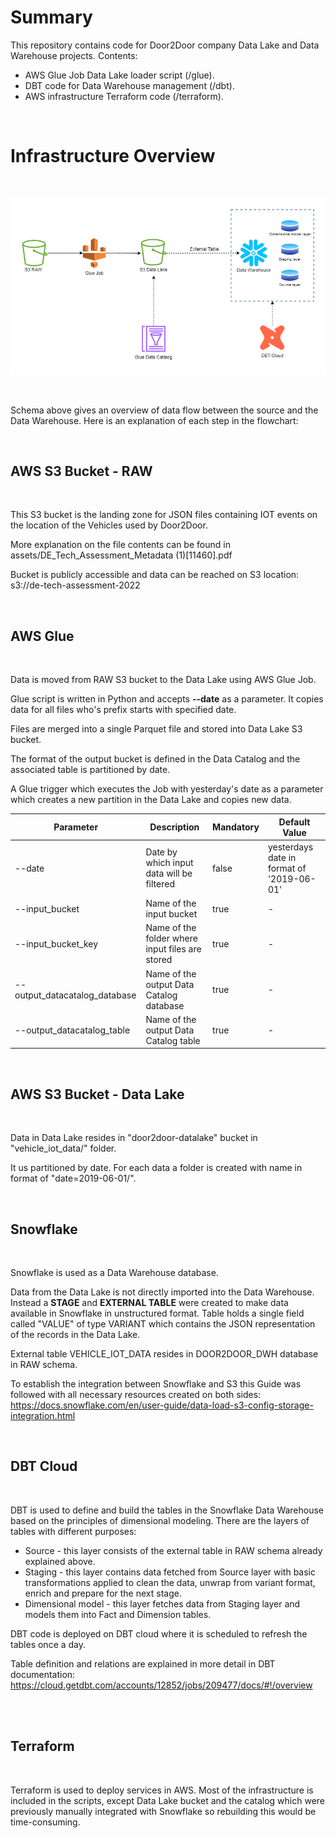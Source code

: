 # Summary

This repository contains code for Door2Door company Data Lake and Data Warehouse projects.
Contents:
- AWS Glue Job Data Lake loader script (/glue).
- DBT code for Data Warehouse management (/dbt).
- AWS infrastructure Terraform code (/terraform).

<br>

# Infrastructure Overview

<br>

![alt text](./assets/door2-doow-dwh.drawio.png)

<br>

Schema above gives an overview of data flow between the source and the Data Warehouse.
Here is an explanation of each step in the flowchart:

<br>

## AWS S3 Bucket - RAW

<br>

This S3 bucket is the landing zone for JSON files containing IOT events on the location of the Vehicles used by Door2Door.

More explanation on the file contents can be found in assets/DE_Tech_Assessment_Metadata (1)[11460].pdf

Bucket is publicly accessible and data can be reached on S3 location: s3://de-tech-assessment-2022

<br>

## AWS Glue

<br>

Data is moved from RAW S3 bucket to the Data Lake using AWS Glue Job. 

Glue script is written in Python and accepts **--date** as a parameter. It copies data for all files who's prefix starts with specified date.

Files are merged into a single Parquet file and stored into Data Lake S3 bucket.

The format of the output bucket is defined in the Data Catalog and the associated table is partitioned by date.

A Glue trigger which executes the Job with yesterday's date as a parameter which creates a new partition in the Data Lake and copies new data.

Parameter | Description | Mandatory | Default Value
--- | --- | --- | --- | 
--date | Date by which input data will be filtered | false | yesterdays date in format of '2019-06-01'
--input_bucket | Name of the input bucket | true | -
--input_bucket_key | Name of the folder where input files are stored | true | -
--output_datacatalog_database | Name of the output Data Catalog database | true | -
--output_datacatalog_table| Name of the output Data Catalog table | true | -

<br>

## AWS S3 Bucket - Data Lake

<br>

Data in Data Lake resides in "door2door-datalake" bucket in "vehicle_iot_data/" folder. 

It us partitioned by date. For each data a folder is created with name in format of "date=2019-06-01/".


<br>

## Snowflake

<br>

Snowflake is used as a Data Warehouse database.

Data from the Data Lake is not directly imported into the Data Warehouse. Instead a **STAGE** and **EXTERNAL TABLE** were created to make data available in Snowflake in unstructured format. Table holds a single field called "VALUE" of type VARIANT which contains the JSON representation of the records in the Data Lake. 

External table VEHICLE_IOT_DATA resides in DOOR2DOOR_DWH database in RAW schema.

To establish the integration between Snowflake and S3 this Guide was followed with all necessary resources created on both sides: https://docs.snowflake.com/en/user-guide/data-load-s3-config-storage-integration.html


<br>

## DBT Cloud

<br>

DBT is used to define and build the tables in the Snowflake Data Warehouse based on the principles of dimensional modeling. There are the layers of tables with different purposes:
- Source - this layer consists of the external table in RAW schema already explained above.
- Staging - this layer contains data fetched from Source layer with basic transformations applied to clean the data, unwrap from variant format, enrich and prepare for the next stage.
- Dimensional model - this layer fetches data from Staging layer and models them into Fact and Dimension tables.

DBT code is deployed on DBT cloud where it is scheduled to refresh the tables once a day.

Table definition and relations are explained in more detail in DBT documentation: https://cloud.getdbt.com/accounts/12852/jobs/209477/docs/#!/overview

<br>

<br>

## Terraform

<br>

Terraform is used to deploy services in AWS. Most of the infrastructure is included in the scripts, except Data Lake bucket and the catalog which were previously manually integrated with Snowflake so rebuilding this would be time-consuming.